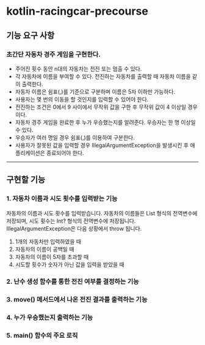 # kotlin-racingcar-precourse

## 기능 요구 사항
### 초간단 자동차 경주 게임을 구현한다.

- 주어진 횟수 동안 n대의 자동차는 전진 또는 멈출 수 있다.  
- 각 자동차에 이름을 부여할 수 있다. 전진하는 자동차를 출력할 때 자동차 이름을 같이 출력한다.  
- 자동차 이름은 쉼표(,)를 기준으로 구분하며 이름은 5자 이하만 가능하다.  
- 사용자는 몇 번의 이동을 할 것인지를 입력할 수 있어야 한다.  
- 전진하는 조건은 0에서 9 사이에서 무작위 값을 구한 후 무작위 값이 4 이상일 경우이다.  
- 자동차 경주 게임을 완료한 후 누가 우승했는지를 알려준다. 우승자는 한 명 이상일 수 있다.  
- 우승자가 여러 명일 경우 쉼표(,)를 이용하여 구분한다.  
- 사용자가 잘못된 값을 입력할 경우 IllegalArgumentException을 발생시킨 후 애플리케이션은 종료되어야 한다.
---


## 구현할 기능
### 1. 자동차 이름과 시도 횟수를 입력받는 기능

자동차의 이름과 시도 횟수를 입력받습니다. 자동차의 이름들은 List<String> 형식의 전역변수에 저장되며, 시도 횟수는 Int? 형식의 전역변수에 저장됩니다.  
IllegalArgumentException은 다음 상황에서 throw 됩니다.  
1. 1개의 자동차만 입력하였을 때  
2. 자동차의 이름이 공백일 때  
3. 자동차의 이름이 5자를 초과할 때  
4. 시도할 횟수가 숫자가 아닌 값을 입력을 받았을 때  


### 2. 난수 생성 함수를 통한 전진 여부를 결정하는 기능
### 3. move() 메서드에서 나온 전진 결과를 출력하는 기능 
### 4. 누가 우승했는지 출력하는 기능
### 5. main() 함수의 주요 로직



